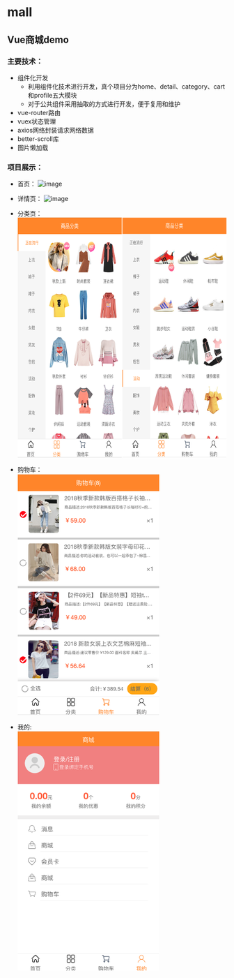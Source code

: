 # mall
##  Vue商城demo
### 主要技术：
*  组件化开发
   * 利用组件化技术进行开发，真个项目分为home、detail、category、cart和profile五大模块
   * 对于公共组件采用抽取的方式进行开发，便于复用和维护
*  vue-router路由
*  vuex状态管理
*  axios网络封装请求网络数据
*  better-scroll库
*  图片懒加载
### 项目展示：
*  首页：
 ![image](https://github.com/SaturdayUp/mall/blob/b410e7d7a1e19afd4e042011f2b2f05830f0de49/%E9%A6%96%E9%A1%B5.png)
 
* 详情页：
 ![image](https://github.com/SaturdayUp/mall/blob/75a1f1f8c8d4e0b0e7c3d8d453838d09ef9feb7f/%E8%AF%A6%E6%83%85%E9%A1%B5.png)
 
* 分类页：<br/>
  <img src='https://github.com/SaturdayUp/mall/blob/b25e385d9fcce556bcd318b2cb570226bb756dbe/%E5%88%86%E7%B1%BB.png' width=655px height=550px/>

* 购物车：<br/>
  <img src='https://github.com/SaturdayUp/mall/blob/6824d74772c3c013a2dd5bce3b35e2a3947ced3a/%E8%B4%AD%E7%89%A9%E8%BD%A6.png' width=325px hetght=550px/>
 
* 我的:<br/>
  <img src='https://github.com/SaturdayUp/mall/blob/2e96fa8a077159c44aa4c83535d9f391cbd5d7ee/%E6%88%91%E7%9A%84.png' width=325px hetght=550px/>

